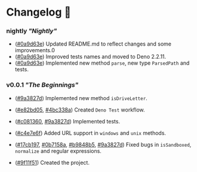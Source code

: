 # Changelog 📰

### nightly *"Nightly"*

- ([#0a9d63e](https://github.com/jabonchan/way.ts/commit/0a9d63e41c29e325e5e08d9773703cbc5d796c92)) Updated README.md to reflect changes and some improvements.0
- ([#0a9d63e](https://github.com/jabonchan/way.ts/commit/0a9d63e41c29e325e5e08d9773703cbc5d796c92)) Improved tests names and moved to Deno 2.2.11.
- ([#0a9d63e](https://github.com/jabonchan/way.ts/commit/0a9d63e41c29e325e5e08d9773703cbc5d796c92)) Implemented new method `parse`, new type `ParsedPath` and tests.

### v0.0.1 *"The Beginnings"*

- ([#9a3827d](https://github.com/jabonchan/way.ts/commit/9a3827d1fd40b012b5bf09eba9fa43fb702db0ce)) Implemented new method `isDriveLetter`.

- ([#e82bd05](https://github.com/jabonchan/way.ts/commit/e82bd0514ddfe5031e602a2245a1b363b60df94c), [#4bc338a](https://github.com/jabonchan/way.ts/commit/4bc338a20763cb682663231a27d958dedd5e477a)) Created `Deno Test` workflow.

- ([#c081360](https://github.com/jabonchan/way.ts/commit/c08136041caff16de3becdc903b7f2bca062156e), [#9a3827d](https://github.com/jabonchan/way.ts/commit/9a3827d1fd40b012b5bf09eba9fa43fb702db0ce)) Implemented tests.

- ([#c4e7e6f](https://github.com/jabonchan/way.ts/commit/c4e7e6f1649892273441730255742b95aeafae4f)) Added URL support in `windows` and `unix` methods.

- ([#17cb197](https://github.com/jabonchan/way.ts/commit/17cb1979b4b5af4254e18bee652ad36f201db4f3), [#0b7158a](https://github.com/jabonchan/way.ts/commit/0b7158a96ca55c30aeac9cda87c36d4a3ce79ccc), [#b9848b5](https://github.com/jabonchan/way.ts/commit/b9848b5d8c7b847eb74a516837ab837a2f23a5bf), [#9a3827d](https://github.com/jabonchan/way.ts/commit/9a3827d1fd40b012b5bf09eba9fa43fb702db0ce)) Fixed bugs in `isSandboxed`, `normalize` and regular expressions.

- ([#9f11f51](https://github.com/jabonchan/way.ts/commit/9f11f51d4bf714641ebc273f2f927054b6a009d8)) Created the project.
